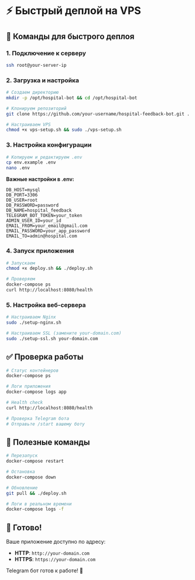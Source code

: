 # ⚡ Быстрый деплой на VPS

## 🚀 Команды для быстрого деплоя

### 1. Подключение к серверу
```bash
ssh root@your-server-ip
```

### 2. Загрузка и настройка
```bash
# Создаем директорию
mkdir -p /opt/hospital-bot && cd /opt/hospital-bot

# Клонируем репозиторий
git clone https://github.com/your-username/hospital-feedback-bot.git .

# Настраиваем VPS
chmod +x vps-setup.sh && sudo ./vps-setup.sh
```

### 3. Настройка конфигурации
```bash
# Копируем и редактируем .env
cp env.example .env
nano .env
```

**Важные настройки в .env:**
```env
DB_HOST=mysql
DB_PORT=3306
DB_USER=root
DB_PASSWORD=password
DB_NAME=hospital_feedback
TELEGRAM_BOT_TOKEN=your_token
ADMIN_USER_ID=your_id
EMAIL_FROM=your_email@gmail.com
EMAIL_PASSWORD=your_app_password
EMAIL_TO=admin@hospital.com
```

### 4. Запуск приложения
```bash
# Запускаем
chmod +x deploy.sh && ./deploy.sh

# Проверяем
docker-compose ps
curl http://localhost:8080/health
```

### 5. Настройка веб-сервера
```bash
# Настраиваем Nginx
sudo ./setup-nginx.sh

# Настраиваем SSL (замените your-domain.com)
sudo ./setup-ssl.sh your-domain.com
```

## ✅ Проверка работы

```bash
# Статус контейнеров
docker-compose ps

# Логи приложения
docker-compose logs app

# Health check
curl http://localhost:8080/health

# Проверка Telegram бота
# Отправьте /start вашему боту
```

## 🔧 Полезные команды

```bash
# Перезапуск
docker-compose restart

# Остановка
docker-compose down

# Обновление
git pull && ./deploy.sh

# Логи в реальном времени
docker-compose logs -f
```

## 🎯 Готово!

Ваше приложение доступно по адресу:
- **HTTP**: `http://your-domain.com`
- **HTTPS**: `https://your-domain.com`

Telegram бот готов к работе! 🚀 